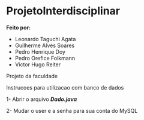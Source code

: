 # ProjetoInterdisciplinar

**Feito por:**
- Leonardo Taguchi Agata
- Guilherme Alves Soares
- Pedro Henrique Doy
- Pedro Orefice Folkmann
- Victor Hugo Reiter

Projeto da faculdade 

Instrucoes para utilizacao com banco de dados

1- Abrir o arquivo ***Dado.java***

2- Mudar o user e a senha para sua conta do MySQL
